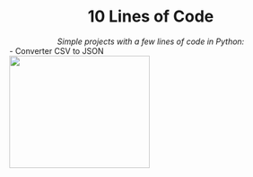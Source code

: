 <div align="center">
  <h1>10 Lines of Code</h1>
</div>


<div align="center">
  <i>Simple projects with a few lines of code in Python:
 </i>
</div>
<div align="left">
 - Converter CSV to JSON

</div>



<div align="left">
  <img src="https://media.giphy.com/media/13xxoHrXk4Rrdm/giphy.gif" width="250" height="200"/>
</div>
